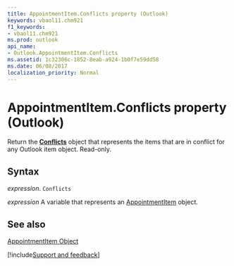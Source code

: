 ```yaml
---
title: AppointmentItem.Conflicts property (Outlook)
keywords: vbaol11.chm921
f1_keywords:
- vbaol11.chm921
ms.prod: outlook
api_name:
- Outlook.AppointmentItem.Conflicts
ms.assetid: 1c32306c-1852-8eab-a924-1b0f7e59dd58
ms.date: 06/08/2017
localization_priority: Normal
---
```



# AppointmentItem.Conflicts property (Outlook)

Return the  **[Conflicts](Outlook.Conflicts.md)** object that represents the items that are in conflict for any Outlook item object. Read-only.


## Syntax

_expression_. `Conflicts`

_expression_ A variable that represents an [AppointmentItem](Outlook.AppointmentItem.md) object.


## See also


[AppointmentItem Object](Outlook.AppointmentItem.md)

[!include[Support and feedback](~/includes/feedback-boilerplate.md)]
